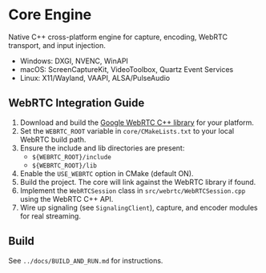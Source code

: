 # Core Engine

Native C++ cross-platform engine for capture, encoding, WebRTC transport, and input injection.

- Windows: DXGI, NVENC, WinAPI
- macOS: ScreenCaptureKit, VideoToolbox, Quartz Event Services
- Linux: X11/Wayland, VAAPI, ALSA/PulseAudio

## WebRTC Integration Guide

1. Download and build the [Google WebRTC C++ library](https://webrtc.googlesource.com/src/) for your platform.
2. Set the `WEBRTC_ROOT` variable in `core/CMakeLists.txt` to your local WebRTC build path.
3. Ensure the include and lib directories are present:
   - `${WEBRTC_ROOT}/include`
   - `${WEBRTC_ROOT}/lib`
4. Enable the `USE_WEBRTC` option in CMake (default ON).
5. Build the project. The core will link against the WebRTC library if found.
6. Implement the `WebRTCSession` class in `src/webrtc/WebRTCSession.cpp` using the WebRTC C++ API.
7. Wire up signaling (see `SignalingClient`), capture, and encoder modules for real streaming.

## Build
See `../docs/BUILD_AND_RUN.md` for instructions.
